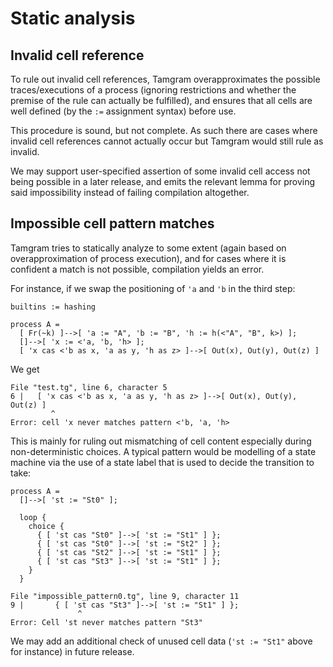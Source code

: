 # Static analysis

## Invalid cell reference

To rule out invalid cell references,
Tamgram overapproximates
the possible traces/executions of a process
(ignoring restrictions and whether the premise
of the rule can actually be fulfilled),
and ensures that all cells are well defined
(by the `:=` assignment syntax)
before use.

This procedure is sound, but not complete.
As such there are cases where invalid cell references
cannot actually occur but Tamgram would still
rule as invalid.

We may support user-specified assertion
of some invalid cell access not being
possible in a later release,
and emits the relevant lemma
for proving said impossibility
instead of failing compilation altogether.

## Impossible cell pattern matches

Tamgram tries to statically analyze to some extent (again based
on overapproximation of process execution),
and for cases where it is confident a match is not possible,
compilation yields an error.

For instance, if we swap the positioning of `'a` and `'b`
in the third step:

```
builtins := hashing

process A =
  [ Fr(~k) ]-->[ 'a := "A", 'b := "B", 'h := h(<"A", "B", k>) ];
  []-->[ 'x := <'a, 'b, 'h> ];
  [ 'x cas <'b as x, 'a as y, 'h as z> ]-->[ Out(x), Out(y), Out(z) ]
```

We get

```
File "test.tg", line 6, character 5
6 |   [ 'x cas <'b as x, 'a as y, 'h as z> ]-->[ Out(x), Out(y), Out(z) ]
         ^
Error: cell 'x never matches pattern <'b, 'a, 'h>
```

This is mainly for ruling out mismatching
of cell content especially during non-deterministic choices.
A typical pattern would be modelling of a state machine
via the use of a state label
that is used to decide the transition to take:

```
process A =
  []-->[ 'st := "St0" ];

  loop {
    choice {
      { [ 'st cas "St0" ]-->[ 'st := "St1" ] };
      { [ 'st cas "St0" ]-->[ 'st := "St2" ] };
      { [ 'st cas "St2" ]-->[ 'st := "St1" ] };
      { [ 'st cas "St3" ]-->[ 'st := "St1" ] };
    }
  }
```

```
File "impossible_pattern0.tg", line 9, character 11
9 |       { [ 'st cas "St3" ]-->[ 'st := "St1" ] };
               ^
Error: Cell 'st never matches pattern "St3"
```

We may add an additional check of unused cell data
(`'st := "St1"` above for instance) in future release.
